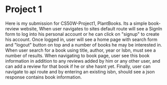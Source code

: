 # Project 1

Here is my submission for CS50W-Project1, PlantBooks.
Its a simple book-review website, When user navigates to sites default route will see a SignIn form to log into his personal account or he can click on "signup" to create his account.
Once logged in, user will see a home page with search form and "logout" button on top and a number of books he may be interested in.
When user search for a book using title, author, year or Isbn, must see a number of results.
When navigating to book page, user see this book information in addition to any reviews added by him or any other user, and can add a review  for that book if he or she hasnt yet.
Finally, user can navigate to api route and by entering an existing isbn, should see a json response contains book information.

